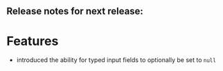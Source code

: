 ## Release notes for next release:

# Features
- introduced the ability for typed input fields to optionally be set to `null`
